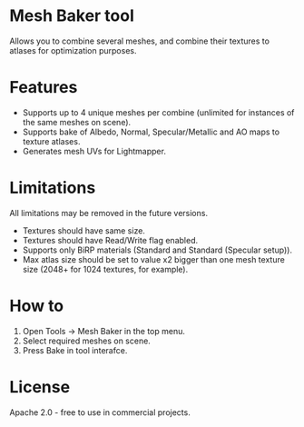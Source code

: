 # Mesh Baker tool
Allows you to combine several meshes, and combine their textures to atlases for optimization purposes.

# Features
- Supports up to 4 unique meshes per combine (unlimited for instances of the same meshes on scene).
- Supports bake of Albedo, Normal, Specular/Metallic and AO maps to texture atlases. 
- Generates mesh UVs for Lightmapper.

# Limitations
All limitations may be removed in the future versions.
- Textures should have same size.
- Textures should have Read/Write flag enabled.
- Supports only BiRP materials (Standard and Standard (Specular setup)).
- Max atlas size should be set to value x2 bigger than one mesh texture size (2048+ for 1024 textures, for example).

# How to
1. Open Tools -> Mesh Baker in the top menu. 
2. Select required meshes on scene.
3. Press Bake in tool interafce.

# License
Apache 2.0 - free to use in commercial projects.
